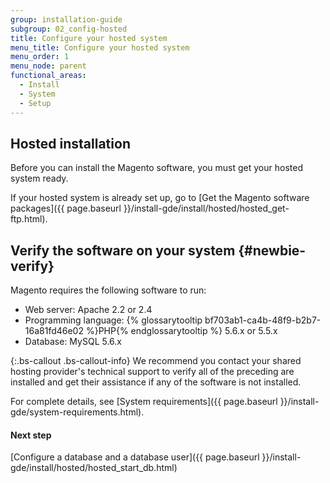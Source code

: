 ```yaml
---
group: installation-guide
subgroup: 02_config-hosted
title: Configure your hosted system
menu_title: Configure your hosted system
menu_order: 1
menu_node: parent
functional_areas:
  - Install
  - System
  - Setup
---
```


## Hosted installation

Before you can install the Magento software, you must get your hosted system ready.  

If your hosted system is already set up, go to [Get the Magento software packages]({{ page.baseurl }}/install-gde/install/hosted/hosted_get-ftp.html).

## Verify the software on your system {#newbie-verify}

Magento requires the following software to run:

*	Web server: Apache 2.2 or 2.4
*	Programming language: {% glossarytooltip bf703ab1-ca4b-48f9-b2b7-16a81fd46e02 %}PHP{% endglossarytooltip %} 5.6.x or 5.5.x
*	Database: MySQL 5.6.x

{:.bs-callout .bs-callout-info}
We recommend you contact your shared hosting provider's technical support to verify all of the preceding are installed and get their assistance if any of the software is not installed.

For complete details, see [System requirements]({{ page.baseurl }}/install-gde/system-requirements.html).

#### Next step

[Configure a database and a database user]({{ page.baseurl }}/install-gde/install/hosted/hosted_start_db.html)
